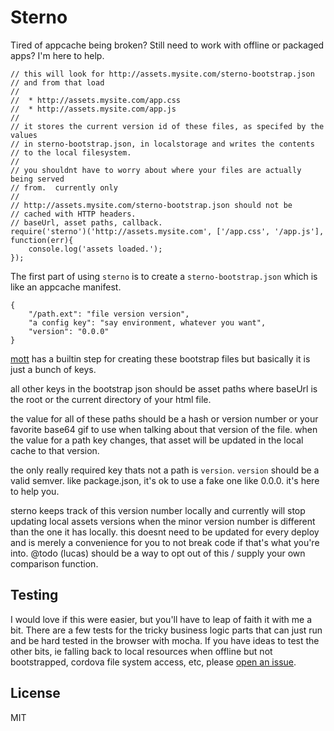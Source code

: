 # Sterno

Tired of appcache being broken?  Still need to work with offline or packaged apps?  I'm here to help.

    // this will look for http://assets.mysite.com/sterno-bootstrap.json
    // and from that load
    //
    //  * http://assets.mysite.com/app.css
    //  * http://assets.mysite.com/app.js
    //
    // it stores the current version id of these files, as specifed by the values
    // in sterno-bootstrap.json, in localstorage and writes the contents
    // to the local filesystem.
    //
    // you shouldnt have to worry about where your files are actually being served
    // from.  currently only
    //
    // http://assets.mysite.com/sterno-bootstrap.json should not be
    // cached with HTTP headers.
    // baseUrl, asset paths, callback.
    require('sterno')('http://assets.mysite.com', ['/app.css', '/app.js'], function(err){
        console.log('assets loaded.');
    });


The first part of using `sterno` is to create a
`sterno-bootstrap.json` which is like an appcache manifest.

    {
        "/path.ext": "file version version",
        "a config key": "say environment, whatever you want",
        "version": "0.0.0"
    }

[mott](http://github.com/imlucas/mott) has a builtin step for creating these
bootstrap files but basically it is just a bunch of keys.

all other keys in the bootstrap json should be asset paths where baseUrl is the
root or the current directory of your html file.

the value for all of these paths should be a hash or version number or
your favorite base64 gif to use when talking about that version of the file.
when the value for a path key changes, that asset will be updated in the local
cache to that version.

the only really required key thats not a path is `version`.
`version` should be a valid semver.
like package.json, it's ok to use a fake one like 0.0.0.
it's here to help you.

sterno keeps track of this version number locally and currently
will stop updating local assets versions when the minor version number is
different than the one it has locally.  this doesnt need to be updated for
every deploy and is merely a convenience for you to not break code
if that's what you're into.
@todo (lucas) should be a way to opt out of this / supply your own
              comparison function.


## Testing

I would love if this were easier, but you'll have to leap of
faith it with me a bit.  There are a few tests for the tricky
business logic parts that can just run and be hard tested in
the browser with mocha.  If you have ideas to test the other bits,
ie falling back to local resources when offline but not bootstrapped,
cordova file system access, etc, please [open an issue](https://github.com/imlucas/node-sterno/issues).

## License

MIT